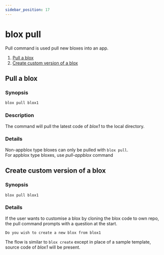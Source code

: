 ```yaml
---
sidebar_position: 17
---
```


# blox pull

Pull command is used pull new bloxes into an app.

1. [Pull a blox](#pull-a-blox)
2. [Create custom version of a blox](#create-custom-version-of-a-blox)

## Pull a blox

### Synopsis

    blox pull blox1

### Description

The command will pull the latest code of _blox1_ to the local directory.

### Details

Non-appblox type bloxes can only be pulled with `blox pull`.  
For appblox type bloxes, use _pull-appblox_ command

<!-- ### Configuration -->

## Create custom version of a blox

### Synopsis

    blox pull blox1

### Details

If the user wants to customise a blox by cloning the blox code to own repo, the pull command prompts with a question at the start.

    Do you wish to create a new blox from blox1

The flow is similar to `blox create` except in place of a sample template, source code of _blox1_ will be present.

<!-- ### Configuration -->
